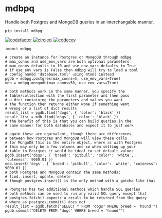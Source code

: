 # mdbpq
Handle both Postgres and MongoDB queries in an interchangable manner.

`pip install mdbpg`

[![codefactor](https://www.codefactor.io/repository/github/wuotes/mdbpg/badge?style=plastic)](https://www.codefactor.io/repository/github/wuotes/mdbpg/) [![circleci](https://circleci.com/gh/wuotes/mdbpg.svg?style=shield)](https://app.circleci.com/pipelines/github/wuotes/mdbpg) [![codecov](https://codecov.io/gh/wuotes/mdbpg/branch/main/graph/badge.svg)](https://codecov.io/gh/wuotes/mdbpg)

```
import mdbpg

# create an instance for Postgres or MongoDB through mdbpg
# max_conns and use_env_vars are both optional parameters
# max_conns defaults to 10 and use_env_vars defaults to True
# if use_env_vars is False then mdbpg will try to load a toml
# config named 'database.toml' using mtoml instead
pgdb = mdbpg.postgres(max_conns=5, use_env_vars=True)
mdb = mdbpg.mongodb(max_conns=50, use_env_vars=True)

# both methods work in the same manner, you specify the
# table/collection with the first parameter and then pass
# a dict containing the parameters and values you want
# the function then returns either None if something went
# wrong or a list of dict results
result_list = pgdb.find('dogs', { 'color': 'black' })
result_list = mdb.find('dogs', { 'color': 'black' })
# the benefit of this is that you can build queries in the
# same manner for both databases and expect it to just work

# again these are equivalent, though there are differences
# between how Postgres and MongoDB will view these calls
# for MongoDB this is the entire object, where as with Postgres
# this may only be a few columns and so when setting up your
# table in Postgres it would be ideal to set default values
pgdb.insert('dogs', { 'breed': 'pitbull', 'color': 'white', 'cuteness': 9000.01 })
mdb.insert('dogs', { 'breed': 'pitbull', 'color': 'white', 'cuteness': 9000.01 })
# both Postgres and MongoDB contain the same methods:
# find, insert, update, delete
# though postgres.insert() is the only method with a gotcha like that

# Postgres has two additional methods which handle SQL queries
# both methods can be used to run any valid SQL query except that
# postgres.fetch() expects a result to be returned from the query
# where as postgres.commit() does not
result_list = pgdb.fetch("SELECT * FROM 'dogs' WHERE breed = 'hound'")
pgdb.commit("DELETE FROM 'dogs' WHERE breed = 'hound'")
```